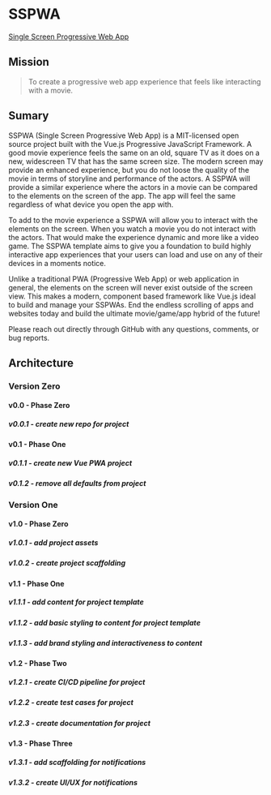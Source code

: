 # SSPWA
 [Single Screen Progressive Web App](https://sspw.app "Interact with the SSPWA Template")



## Mission

> To create a progressive web app experience that feels like interacting with a movie.



## Sumary

SSPWA (Single Screen Progressive Web App) is a MIT-licensed open source project built with the Vue.js Progressive JavaScript Framework. A good movie experience feels the same on an old, square TV as it does on a new, widescreen TV that has the same screen size. The modern screen may provide an enhanced experience, but you do not loose the quality of the movie in terms of storyline and performance of the actors. A SSPWA will provide a similar experience where the actors in a movie can be compared to the elements on the screen of the app. The app will feel the same regardless of what device you open the app with.

To add to the movie experience a SSPWA will allow you to interact with the elements on the screen. When you watch a movie you do not interact with the actors. That would make the experience dynamic and more like a video game. The SSPWA template aims to give you a foundation to build highly interactive app experiences that your users can load and use on any of their devices in a moments notice.

Unlike a traditional PWA (Progressive Web App) or web application in general, the elements on the screen will never exist outside of the screen view. This makes a modern, component based framework like Vue.js ideal to build and manage your SSPWAs. End the endless scrolling of apps and websites today and build the ultimate movie/game/app hybrid of the future!

Please reach out directly through GitHub with any questions, comments, or bug reports.



## Architecture


### Version Zero


#### v0.0 - Phase Zero

##### v0.0.1 - create new repo for project

#### v0.1 - Phase One

##### v0.1.1 - create new Vue PWA project

##### v0.1.2 - remove all defaults from project


### Version One


#### v1.0 - Phase Zero

##### v1.0.1 - add project assets

##### v1.0.2 - create project scaffolding

#### v1.1 - Phase One

##### v1.1.1 - add content for project template

##### v1.1.2 - add basic styling to content for project template

##### v1.1.3 - add brand styling and interactiveness to content

#### v1.2 - Phase Two

##### v1.2.1 - create CI/CD pipeline for project

##### v1.2.2 - create test cases for project

##### v1.2.3 - create documentation for project

#### v1.3 - Phase Three

##### v1.3.1 - add scaffolding for notifications

##### v1.3.2 - create UI/UX for notifications
